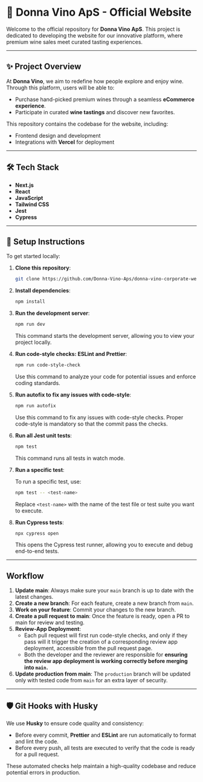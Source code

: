 # 🍇 Donna Vino ApS - Official Website

Welcome to the official repository for **Donna Vino ApS**. This project is dedicated to developing the website for our innovative platform, where premium wine sales meet curated tasting experiences.

---

## ✨ Project Overview

At **Donna Vino**, we aim to redefine how people explore and enjoy wine. Through this platform, users will be able to:

- Purchase hand-picked premium wines through a seamless **eCommerce experience**.
- Participate in curated **wine tastings** and discover new favorites.

This repository contains the codebase for the website, including:

- Frontend design and development
- Integrations with **Vercel** for deployment

---

## 🛠️ Tech Stack

- **Next.js**
- **React**
- **JavaScript**
- **Tailwind CSS**
- **Jest**
- **Cypress**

---

## 🚀 Setup Instructions

To get started locally:

1. **Clone this repository**:

   ```bash
   git clone https://github.com/Donna-Vino-Aps/donna-vino-corporate-website.git
   ```

2. **Install dependencies**:

   ```bash
   npm install
   ```

3. **Run the development server**:

   ```bash
   npm run dev
   ```

   This command starts the development server, allowing you to view your project locally.

4. **Run code-style checks: ESLint and Prettier**:

   ```bash
   npm run code-style-check
   ```

   Use this command to analyze your code for potential issues and enforce coding standards.

5. **Run autofix to fix any issues with code-style**:

   ```bash
   npm run autofix
   ```

   Use this command to fix any issues with code-style checks. Proper code-style is mandatory so that the commit pass the checks.

6. **Run all Jest unit tests**:

   ```bash
   npm test
   ```

   This command runs all tests in watch mode.

7. **Run a specific test**:

   To run a specific test, use:

   ```bash
   npm test -- <test-name>
   ```

   Replace `<test-name>` with the name of the test file or test suite you want to execute.

8. **Run Cypress tests**:

   ```bash
   npx cypress open
   ```

   This opens the Cypress test runner, allowing you to execute and debug end-to-end tests.

---

## Workflow

1. **Update main**: Always make sure your `main` branch is up to date with the latest changes.
2. **Create a new branch**: For each feature, create a new branch from `main`.
3. **Work on your feature**: Commit your changes to the new branch.
4. **Create a pull request to main**: Once the feature is ready, open a PR to main for review and testing.
5. **Review-App Deployment**:
   - Each pull request will first run code-style checks, and only if they pass will it trigger the creation of a corresponding review app deployment, accessible from the pull request page.
   - Both the developer and the reviewer are responsible for **ensuring the review app deployment is working correctly before merging into `main`.**
6. **Update production from main**: The `production` branch will be updated only with tested code from `main` for an extra layer of security.

---

## 🛡️ Git Hooks with Husky

We use **Husky** to ensure code quality and consistency:

- Before every commit, **Prettier** and **ESLint** are run automatically to format and lint the code.
- Before every push, all tests are executed to verify that the code is ready for a pull request.

These automated checks help maintain a high-quality codebase and reduce potential errors in production.
